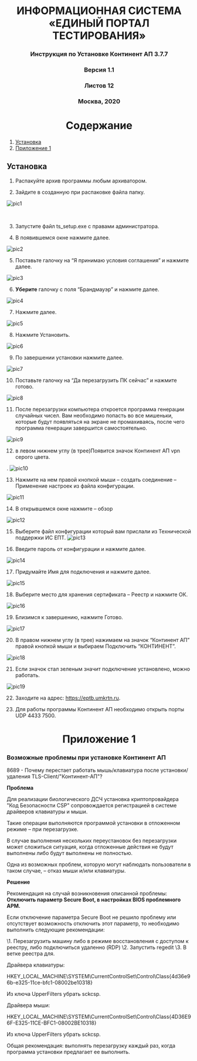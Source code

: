# <center>ИНФОРМАЦИОННАЯ СИСТЕМА «ЕДИНЫЙ ПОРТАЛ ТЕСТИРОВАНИЯ»</center>





### <center>Инструкция по Установке Континент АП 3.7.7 </center>











### <center>Версия 1.1</center>









### <center>Листов 12</center>





 















### <center>Москва, 2020</center>







# <center>Содержание</center>
1. [Установка](#Installation)
3. [Приложение 1](#Prilojenie)

## Установка <a name="Installation"></a>
1)   Распакуйте архив программы любым архиватором.

2)   Зайдите в созданную при распаковке файла папку. 

![pic1](C:\Users\user\Desktop\Регламенты\Awesom\Install_Continent_AP\pic1.png)

​                      

3)   Запустите файл ts_setup.exe с правами администратора.

4)   В появившемся окне нажмите далее.

 ![pic2](C:\Users\user\Desktop\Регламенты\Awesom\Install_Continent_AP\pic2.png)

5)   Поставьте галочку на “Я принимаю условия соглашения” и нажмите далее. 

![pic3](C:\Users\user\Desktop\Регламенты\Awesom\Install_Continent_AP\pic3.png)

6)   **Уберите** галочку с поля “Брандмауэр” и нажмите далее. 

![pic4](C:\Users\user\Desktop\Регламенты\Awesom\Install_Continent_AP\pic4.png)



7)   Нажмите далее.

 ![pic5](C:\Users\user\Desktop\Регламенты\Awesom\Install_Continent_AP\pic5.png)

8)   Нажмите Установить.

![pic6](C:\Users\user\Desktop\Регламенты\Awesom\Install_Continent_AP\pic6.png)



9)   По завершении установки нажмите далее. 

![pic7](C:\Users\user\Desktop\Регламенты\Awesom\Install_Continent_AP\pic7.png)

10) Поставьте галочку на “Да перезагрузить ПК сейчас” и нажмите готово.  

![pic8](C:\Users\user\Desktop\Регламенты\Awesom\Install_Continent_AP\pic8.png)

11) После перезагрузки компьютера откроется программа генерации случайных чисел. Вам необходимо попасть во все мишеньки, которые будут появляться на экране  не промахиваясь, после чего программа генерации завершится самостоятельно.

  ![pic9](C:\Users\user\Desktop\Регламенты\Awesom\Install_Continent_AP\pic9.png)

12) в левом нижнем углу (в трее)Появится значок Континент АП vpn серого цвета.

  . ![pic10](C:\Users\user\Desktop\Регламенты\Awesom\Install_Continent_AP\pic10.png)













13) Нажмите на нем правой кнопкой мыши – создать соединение – Применение настроек из файла конфигурации. 

![pic11](C:\Users\user\Desktop\Регламенты\Awesom\Install_Continent_AP\pic11.png)

14) В открывшемся окне нажмите – обзор

 ![pic12](C:\Users\user\Desktop\Регламенты\Awesom\Install_Continent_AP\pic12.png)

15) Выберите файл конфигурации который вам прислали из Технической поддержки ИС ЕПТ. ![pic13](C:\Users\user\Desktop\Регламенты\Awesom\Install_Continent_AP\pic13.png)

16) Введите пароль от конфигурации и нажмите далее. 

![pic14](C:\Users\user\Desktop\Регламенты\Awesom\Install_Continent_AP\pic14.png)

17) Придумайте Имя для подключения и нажмите далее. 

![pic15](C:\Users\user\Desktop\Регламенты\Awesom\Install_Continent_AP\pic15.png)

18) Выберите место для хранения сертификата – Реестр и нажмите ОК. 

![pic16](C:\Users\user\Desktop\Регламенты\Awesom\Install_Continent_AP\pic16.png)

19) Близимся к завершению, нажмите Готово. 

![pic17](C:\Users\user\Desktop\Регламенты\Awesom\Install_Continent_AP\pic17.png)

20) В правом нижнем углу (в трее) нажимаем на значок “Континент АП” правой кнопкой мыши и выбираем Подключить “КОНТИНЕНТ”. 

![pic18](C:\Users\user\Desktop\Регламенты\Awesom\Install_Continent_AP\pic18.png)

21) Если значок стал зеленым значит подключение установлено, можно работать. 

![pic19](C:\Users\user\Desktop\Регламенты\Awesom\Install_Continent_AP\pic19.png)

22) Заходите на адрес: https://eptb.umkrtn.ru.

23) Для работы программы Континент АП необходимо открыть порты UDP 4433 7500.

















































# <center>**Приложение 1**</center><a name="Prilojenie"></a>

### Возможные проблемы при установке Континент АП

8689 - Почему перестает работать мышь/клавиатура после установки/удаления TLS-Client/"Континент-АП"?

**Проблема**

Для реализации биологического ДСЧ установка криптопровайдера "Код Безопасности CSP" сопровождается регистрацией в системе драйверов клавиатуры и мыши.

 Такие операции выполняются программой установки в отложенном режиме – при перезагрузке.

 В случае выполнения нескольких переустановок без перезагрузки может сложиться ситуация, когда отложенные действия не будут выполнены либо будут выполнены не полностью.

 Одна из возможных проблем, которую могут наблюдать пользователи в таком случае, – отказ мыши и/или клавиатуры. 

**Решение**

Рекомендация на случай возникновения описанной проблемы: 
 **Отключить параметр Secure Boot, в настройках BIOS проблемного АРМ.**

 Если отключение параметра Secure Boot не решило проблему или отсутствует возможность отключить этот параметр, то необходимо выполнить следующие рекомендации:

 \1. Перезагрузить машину либо в режиме восстановления с доступом к реестру, либо подключиться удаленно (RDP)
 \2. Запустить regedit
 \3. В ветке реестра для.

Драйвера клавиатуры:


 HKEY_LOCAL_MACHINE\SYSTEM\CurrentControlSet\Control\Class\{4d36e96b-e325-11ce-bfc1-08002be10318}


Из ключа UpperFilters убрать sckcsp.

 Драйвера мыши:

 HKEY_LOCAL_MACHINE\SYSTEM\CurrentControlSet\Control\Class\{4D36E96F-E325-11CE-BFC1-08002BE10318}

 Из ключа UpperFilters убрать sckcsp.

 Общая рекомендация: выполнять перезагрузку каждый раз, когда программа установки предлагает ее выполнить.





